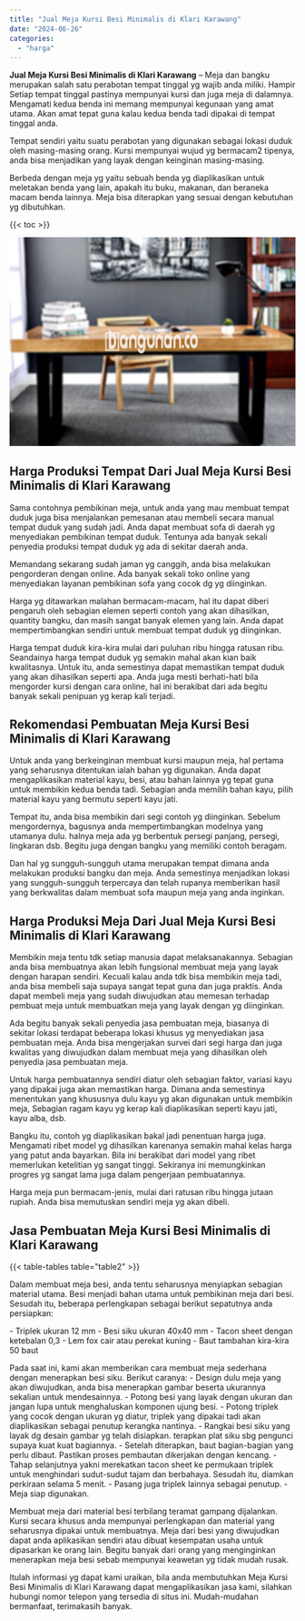 ```yaml
---
title: "Jual Meja Kursi Besi Minimalis di Klari Karawang"
date: "2024-06-26"
categories: 
  - "harga"
---
```


**Jual Meja Kursi Besi Minimalis di Klari Karawang** – Meja dan bangku merupakan salah satu perabotan tempat tinggal yg wajib anda miliki. Hampir Setiap tempat tinggal pastinya mempunyai kursi dan juga meja di dalamnya. Mengamati kedua benda ini memang mempunyai kegunaan yang amat utama. Akan amat tepat guna kalau kedua benda tadi dipakai di tempat tinggal anda.

Tempat sendiri yaitu suatu perabotan yang digunakan sebagai lokasi duduk oleh masing-masing orang. Kursi mempunyai wujud yg bermacam2 tipenya, anda bisa menjadikan yang layak dengan keinginan masing-masing.

Berbeda dengan meja yg yaitu sebuah benda yg diaplikasikan untuk meletakan benda yang lain, apakah itu buku, makanan, dan beraneka macam benda lainnya. Meja bisa diterapkan yang sesuai dengan kebutuhan yg dibutuhkan.

{{< toc >}}

![Jual Meja Kursi Besi Minimalis di Klari Karawang](/images/jual-meja-besi-murah10.png)

## Harga Produksi Tempat Dari Jual Meja Kursi Besi Minimalis di Klari Karawang

Sama contohnya pembikinan meja, untuk anda yang mau membuat tempat duduk juga bisa menjalankan pemesanan atau membeli secara manual tempat duduk yang sudah jadi. Anda dapat membuat sofa di daerah yg menyediakan pembikinan tempat duduk. Tentunya ada banyak sekali penyedia produksi tempat duduk yg ada di sekitar daerah anda.

Memandang sekarang sudah jaman yg canggih, anda bisa melakukan pengorderan dengan online. Ada banyak sekali toko online yang menyediakan layanan pembikinan sofa yang cocok dg yg diinginkan.

Harga yg ditawarkan malahan bermacam-macam, hal itu dapat diberi pengaruh oleh sebagian elemen seperti contoh yang akan dihasilkan, quantity bangku, dan masih sangat banyak elemen yang lain. Anda dapat mempertimbangkan sendiri untuk membuat tempat duduk yg diinginkan.

Harga tempat duduk kira-kira mulai dari puluhan ribu hingga ratusan ribu. Seandainya harga tempat duduk yg semakin mahal akan kian baik kwalitasnya. Untuk itu, anda semestinya dapat memastikan tempat duduk yang akan dihasilkan seperti apa. Anda juga mesti berhati-hati bila mengorder kursi dengan cara online, hal ini berakibat dari ada begitu banyak sekali penipuan yg kerap kali terjadi.

## Rekomendasi Pembuatan Meja Kursi Besi Minimalis di Klari Karawang

Untuk anda yang berkeinginan membuat kursi maupun meja, hal pertama yang seharusnya ditentukan ialah bahan yg digunakan. Anda dapat mengaplikasikan material kayu, besi, atau bahan lainnya yg tepat guna untuk membikin kedua benda tadi. Sebagian anda memilih bahan kayu, pilih material kayu yang bermutu seperti kayu jati.

Tempat itu, anda bisa membikin dari segi contoh yg diinginkan. Sebelum mengordernya, bagusnya anda mempertimbangkan modelnya yang utamanya dulu. halnya meja ada yg berbentuk persegi panjang, persegi, lingkaran dsb. Begitu juga dengan bangku yang memiliki contoh beragam.

Dan hal yg sungguh-sungguh utama merupakan tempat dimana anda melakukan produksi bangku dan meja. Anda semestinya menjadikan lokasi yang sungguh-sungguh terpercaya dan telah rupanya memberikan hasil yang berkwalitas dalam membuat sofa maupun meja yang anda inginkan.

## Harga Produksi Meja Dari Jual Meja Kursi Besi Minimalis di Klari Karawang

Membikin meja tentu tdk setiap manusia dapat melaksanakannya. Sebagian anda bisa membuatnya akan lebih fungsional membuat meja yang layak dengan harapan sendiri. Kecuali kalau anda tdk bisa membikin meja tadi, anda bisa membeli saja supaya sangat tepat guna dan juga praktis. Anda dapat membeli meja yang sudah diwujudkan atau memesan terhadap pembuat meja untuk membuatkan meja yang layak dengan yg diinginkan.

Ada begitu banyak sekali penyedia jasa pembuatan meja, biasanya di sekitar lokasi terdapat beberapa lokasi khusus yg menyediakan jasa pembuatan meja. Anda bisa mengerjakan survei dari segi harga dan juga kwalitas yang diwujudkan dalam membuat meja yang dihasilkan oleh penyedia jasa pembuatan meja.

Untuk harga pembuatannya sendiri diatur oleh sebagian faktor, variasi kayu yang dipakai juga akan memastikan harga. Dimana anda semestinya menentukan yang khususnya dulu kayu yg akan digunakan untuk membikin meja, Sebagian ragam kayu yg kerap kali diaplikasikan seperti kayu jati, kayu alba, dsb.

Bangku itu, contoh yg diaplikasikan bakal jadi penentuan harga juga. Mengamati ribet model yg dihasilkan karenanya semakin mahal kelas harga yang patut anda bayarkan. Bila ini berakibat dari model yang ribet memerlukan ketelitian yg sangat tinggi. Sekiranya ini memungkinkan progres yg sangat lama juga dalam pengerjaan pembuatannya.

Harga meja pun bermacam-jenis, mulai dari ratusan ribu hingga jutaan rupiah. Anda bisa memutuskan sendiri meja yg akan dibeli.

## Jasa Pembuatan Meja Kursi Besi Minimalis di Klari Karawang

{{< table-tables table="table2" >}}

Dalam membuat meja besi, anda tentu seharusnya menyiapkan sebagian material utama. Besi menjadi bahan utama untuk pembikinan meja dari besi. Sesudah itu, beberapa perlengkapan sebagai berikut sepatutnya anda persiapkan:

\- Triplek ukuran 12 mm - Besi siku ukuran 40x40 mm - Tacon sheet dengan ketebalan 0,3 - Lem fox cair atau perekat kuning - Baut tambahan kira-kira 50 baut

Pada saat ini, kami akan memberikan cara membuat meja sederhana dengan menerapkan besi siku. Berikut caranya: - Design dulu meja yang akan diwujudkan, anda bisa menerapkan gambar beserta ukurannya sekalian untuk mendesainnya. - Potong besi yang layak dengan ukuran dan jangan lupa untuk menghaluskan komponen ujung besi. - Potong triplek yang cocok dengan ukuran yg diatur, triplek yang dipakai tadi akan diaplikasikan sebagai penutup kerangka nantinya. - Rangkai besi siku yang layak dg desain gambar yg telah disiapkan. terapkan plat siku sbg pengunci supaya kuat kuat bagiannya. - Setelah diterapkan, baut bagian-bagian yang perlu dibaut. Pastikan proses pembautan dikerjakan dengan kencang. - Tahap selanjutnya yakni merekatkan tacon sheet ke permukaan triplek untuk menghindari sudut-sudut tajam dan berbahaya. Sesudah itu, diamkan perkiraan selama 5 menit. - Pasang juga triplek lainnya sebagai penutup. - Meja siap digunakan.

Membuat meja dari material besi terbilang teramat gampang dijalankan. Kursi secara khusus anda mempunyai perlengkapan dan material yang seharusnya dipakai untuk membuatnya. Meja dari besi yang diwujudkan dapat anda aplikasikan sendiri atau dibuat kesempatan usaha untuk dipasarkan ke orang lain. Begitu banyak dari orang yang menginginkan menerapkan meja besi sebab mempunyai keawetan yg tidak mudah rusak.

Itulah informasi yg dapat kami uraikan, bila anda membutuhkan Meja Kursi Besi Minimalis di Klari Karawang dapat mengaplikasikan jasa kami, silahkan hubungi nomor telepon yang tersedia di situs ini. Mudah-mudahan bermanfaat, terimakasih banyak.
